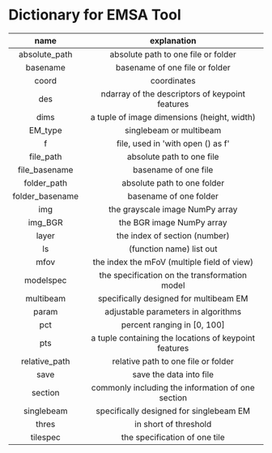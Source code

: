 # Dictionary for EMSA Tool
|      name       |                      explanation                      |
|:---------------:|:-----------------------------------------------------:|
|  absolute_path  |          absolute path to one file or folder          |
|    basename     |            basename of one file or folder             |
|      coord      |                      coordinates                      |
|       des       |    ndarray of the descriptors of keypoint features    |
|      dims       |      a tuple of image dimensions (height, width)      |
|     EM_type     |                singlebeam or multibeam                |
|        f        |           file, used in 'with open () as f'           |
|    file_path    |               absolute path to one file               |
|  file_basename  |                 basename of one file                  |
|   folder_path   |              absolute path to one folder              |
| folder_basename |                basename of one folder                 |
|       img       |            the grayscale image NumPy array            |
|     img_BGR     |               the BGR image NumPy array               |
|      layer      |             the index of section (number)             |
|       ls        |               (function name) list out                |
|      mfov       |      the index the mFoV (multiple field of view)      |
|    modelspec    |     the specification on the transformation model     |
|    multibeam    |        specifically designed for multibeam EM         |
|      param      |          adjustable parameters in algorithms          |
|       pct       |              percent ranging in [0, 100]              |
|       pts       | a tuple containing the locations of keypoint features |
|  relative_path  |          relative path to one file or folder          |
|      save       |                save the data into file                |
|     section     |   commonly including the information of one section   |
|   singlebeam    |        specifically designed for singlebeam EM        |
|      thres      |                 in short of threshold                 |
|    tilespec     |             the specification of one tile             |
